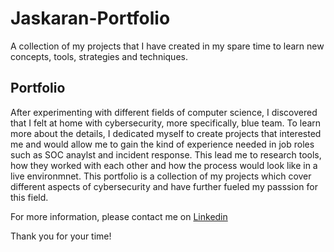 # Jaskaran-Portfolio
A collection of my projects that I have created in my spare time to learn new concepts, tools, strategies and techniques.

## Portfolio
After experimenting with different fields of computer science, I discovered that I felt at home with cybersecurity, more specifically, blue team. To learn more about the details, I dedicated myself to create projects that interested me and would allow me to gain the kind of experience needed in job roles such as SOC anaylst and incident response. This lead me to research tools, how they worked with each other and how the process would look like in a live environmnet. This portfolio is a collection of my projects which cover different aspects of cybersecurity and have further fueled my passsion for this field.


For more information, please contact me on [Linkedin](https://www.linkedin.com/in/jaskaran-mahal-555a98327/)

Thank you for your time!
